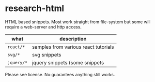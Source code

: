 # research-html

HTML based snippets.
Most work straight from file-system but some will require a web-server and http access.

what | description
-----|------------
`react/*` | samples from various react tutorials
`svg/*` | svg snippets
`jquery/*` | jquery snippets (some snippets

Please see license.  No guarantees anything still works.
